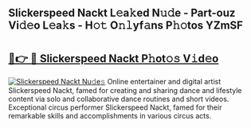 ## Slickerspeed Nackt L𝚎a𝚔ed N𝚞𝚍e - Part-ouz Vi𝚍𝚎o L𝚎a𝚔s - H𝚘𝚝 O𝚗𝚕yf𝚊ns P𝚑𝚘tos YZmSF

# <h2><a href="http://kfd5dh.oniu.top/?m=Slickerspeed+Nackt">🔗👉 🔴 Slickerspeed Nackt P𝚑ot𝚘𝚜 V𝚒d𝚎o</a></h2>

[![Slickerspeed Nackt Nu𝚍e𝚜](https://i.imgur.com/0qMVB7G.gif)](http://kfd5dh.oniu.top/?m=Slickerspeed+Nackt)
Online entertainer and digital artist Slickerspeed Nackt, famed for creating and sharing dance and lifestyle content via solo and collaborative dance routines and short videos. Exceptional circus performer Slickerspeed Nackt, famed for their remarkable skills and accomplishments in various circus acts.  
